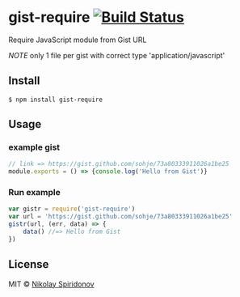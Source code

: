 # gist-require [![Build Status](https://travis-ci.org/sohje/gist-require.svg?branch=master)](https://travis-ci.org/sohje/gist-require)
Require JavaScript module from Gist URL

*NOTE* only 1 file per gist with correct type 'application/javascript'

## Install

```
$ npm install gist-require
```

## Usage

### example gist
```js
// link => https://gist.github.com/sohje/73a80333911026a1be25
module.exports = () => {console.log('Hello from Gist')}
```

### Run example
```js
var gistr = require('gist-require')
var url = 'https://gist.github.com/sohje/73a80333911026a1be25'
gistr(url, (err, data) => {
	data() //=> Hello from Gist
})
```

## License

MIT © [Nikolay Spiridonov](https://github.com/sohje)

